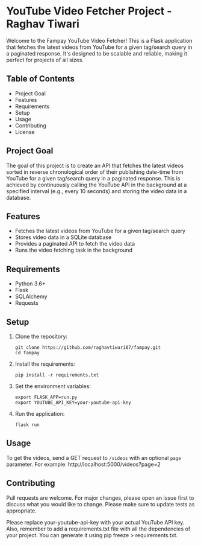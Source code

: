 # YouTube Video Fetcher Project -  Raghav Tiwari

Welcome to the Fampay YouTube Video Fetcher! This is a Flask application that fetches the latest videos from YouTube for a given tag/search query in a paginated response. It's designed to be scalable and reliable, making it perfect for projects of all sizes.

## Table of Contents

- Project Goal
- Features
- Requirements
- Setup
- Usage
- Contributing
- License

## Project Goal

The goal of this project is to create an API that fetches the latest videos sorted in reverse chronological order of their publishing date-time from YouTube for a given tag/search query in a paginated response. This is achieved by continuously calling the YouTube API in the background at a specified interval (e.g., every 10 seconds) and storing the video data in a database.

## Features

- Fetches the latest videos from YouTube for a given tag/search query
- Stores video data in a SQLite database
- Provides a paginated API to fetch the video data
- Runs the video fetching task in the background

## Requirements

- Python 3.6+
- Flask
- SQLAlchemy
- Requests

## Setup

1. Clone the repository:
    ```
    git clone https://github.com/raghavtiwari07/fampay.git
    cd fampay
    ```

2. Install the requirements:
    ```
    pip install -r requirements.txt
    ```

3. Set the environment variables:
    ```
    export FLASK_APP=run.py
    export YOUTUBE_API_KEY=your-youtube-api-key
    ```

4. Run the application:
    ```
    flask run
    ```

## Usage

To get the videos, send a GET request to `/videos` with an optional `page` parameter. For example:
http://localhost:5000/videos?page=2

## Contributing

Pull requests are welcome. For major changes, please open an issue first to discuss what you would like to change. Please make sure to update tests as appropriate.

Please replace your-youtube-api-key with your actual YouTube API key. 
Also, remember to add a requirements.txt file with all the dependencies of your project.
You can generate it using pip freeze > requirements.txt.


